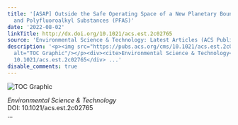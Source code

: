 ```yaml
---
title: '[ASAP] Outside the Safe Operating Space of a New Planetary Boundary for Per-
  and Polyfluoroalkyl Substances (PFAS)'
date: '2022-08-02'
linkTitle: http://dx.doi.org/10.1021/acs.est.2c02765
source: 'Environmental Science & Technology: Latest Articles (ACS Publications)'
description: '<p><img src="https://pubs.acs.org/cms/10.1021/acs.est.2c02765/asset/images/medium/es2c02765_0003.gif"
  alt="TOC Graphic"/></p><div><cite>Environmental Science & Technology</cite></div><div>DOI:
  10.1021/acs.est.2c02765</div> ...'
disable_comments: true
---
```

<p><img src="https://pubs.acs.org/cms/10.1021/acs.est.2c02765/asset/images/medium/es2c02765_0003.gif" alt="TOC Graphic"/></p><div><cite>Environmental Science & Technology</cite></div><div>DOI: 10.1021/acs.est.2c02765</div> ...